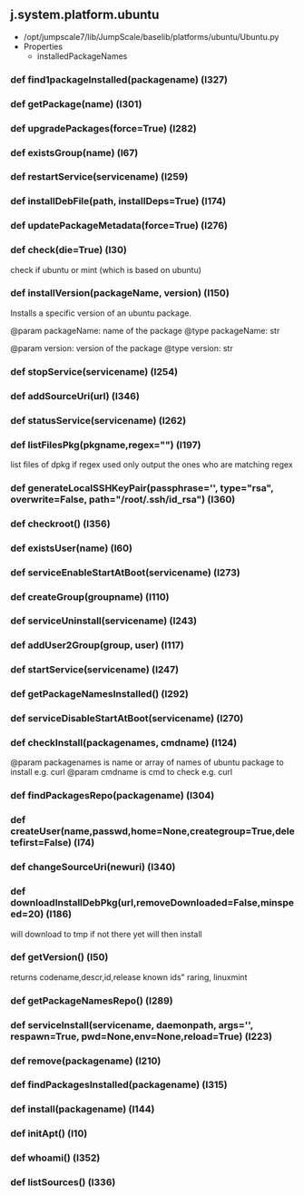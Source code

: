 ## j.system.platform.ubuntu

- /opt/jumpscale7/lib/JumpScale/baselib/platforms/ubuntu/Ubuntu.py
- Properties
    - installedPackageNames

### def find1packageInstalled(packagename) (l327)

### def getPackage(name) (l301)

### def upgradePackages(force=True) (l282)

### def existsGroup(name) (l67)

### def restartService(servicename) (l259)

### def installDebFile(path, installDeps=True) (l174)

### def updatePackageMetadata(force=True) (l276)

### def check(die=True) (l30)

check if ubuntu or mint (which is based on ubuntu)

### def installVersion(packageName, version) (l150)

Installs a specific version of an ubuntu package.

@param packageName: name of the package
@type packageName: str

@param version: version of the package
@type version: str

### def stopService(servicename) (l254)

### def addSourceUri(url) (l346)

### def statusService(servicename) (l262)

### def listFilesPkg(pkgname,regex="") (l197)

list files of dpkg
if regex used only output the ones who are matching regex

### def generateLocalSSHKeyPair(passphrase='', type="rsa", overwrite=False, path="/root/.ssh/id_rsa") (l360)

### def checkroot() (l356)

### def existsUser(name) (l60)

### def serviceEnableStartAtBoot(servicename) (l273)

### def createGroup(groupname) (l110)

### def serviceUninstall(servicename) (l243)

### def addUser2Group(group, user) (l117)

### def startService(servicename) (l247)

### def getPackageNamesInstalled() (l292)

### def serviceDisableStartAtBoot(servicename) (l270)

### def checkInstall(packagenames, cmdname) (l124)

@param packagenames is name or array of names of ubuntu package to install e.g. curl
@param cmdname is cmd to check e.g. curl

### def findPackagesRepo(packagename) (l304)

### def createUser(name,passwd,home=None,creategroup=True,deletefirst=False) (l74)

### def changeSourceUri(newuri) (l340)

### def downloadInstallDebPkg(url,removeDownloaded=False,minspeed=20) (l186)

will download to tmp if not there yet
will then install

### def getVersion() (l50)

returns codename,descr,id,release
known ids" raring, linuxmint

### def getPackageNamesRepo() (l289)

### def serviceInstall(servicename, daemonpath, args='', respawn=True, pwd=None,env=None,reload=True) (l223)

### def remove(packagename) (l210)

### def findPackagesInstalled(packagename) (l315)

### def install(packagename) (l144)

### def initApt() (l10)

### def whoami() (l352)

### def listSources() (l336)

